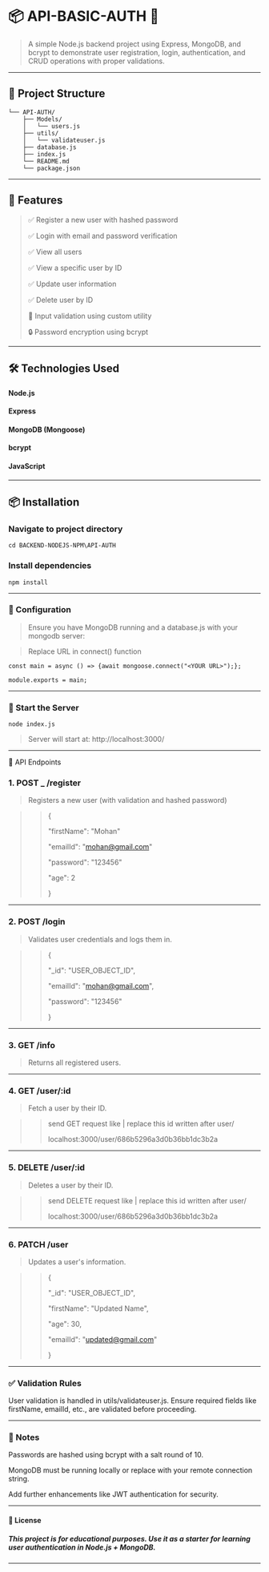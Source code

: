 # 📦 API-BASIC-AUTH 🔐

>A simple Node.js backend project using Express, MongoDB, and bcrypt to demonstrate user registration, login, authentication, and CRUD operations with proper validations.


---

## 📁 Project Structure

```Backend/
└── API-AUTH/
    ├── Models/
    │   └── users.js
    ├── utils/
    │   └── validateuser.js
    ├── database.js
    ├── index.js
    └── README.md
    └── package.json
```

---

## 🚀 Features

>✅ Register a new user with hashed password
>
>✅ Login with email and password verification
>
>✅ View all users
>
>✅ View a specific user by ID
>
>✅ Update user information
>
>✅ Delete user by ID
>
>🔐 Input validation using custom utility
>
>🔒 Password encryption using bcrypt



---

## 🛠️ Technologies Used

#### Node.js
#### 
#### Express
#### 
#### MongoDB (Mongoose)
#### 
#### bcrypt
#### 
#### JavaScript



---

## 📦 Installation
### Navigate to project directory
```cd BACKEND-NODEJS-NPM\API-AUTH```

### Install dependencies
```npm install```


---

### 🔌 Configuration

>Ensure you have MongoDB running and a database.js with your mongodb server:

>Replace URL in connect() function

```const main = async () => {await mongoose.connect("<YOUR URL>");};```

```module.exports = main;```

---

### 🚀 Start the Server

```node index.js```

>Server will start at: http://localhost:3000/


---

🧪 API Endpoints

### 1. POST  _ /register

>Registers a new user (with validation and hashed password)


>>{
>>
>>  "firstName": "Mohan"
>>
>>  "emailId": "mohan@gmail.com"
>>
>>  "password": "123456"
>>
>>  "age": 2
>>  
>>}


---

### 2. POST /login

>Validates user credentials and logs them in.

>>{
>>
>>  "_id": "USER_OBJECT_ID",
>>
>>  "emailId": "mohan@gmail.com",
>>
>>  "password": "123456"
>>  
>>}


---

### 3. GET /info

>Returns all registered users.


---

### 4. GET /user/:id

>Fetch a user by their ID.

>> send GET request like | replace this id written after user/
>>
>> localhost:3000/user/686b5296a3d0b36bb1dc3b2a

---

### 5. DELETE /user/:id

>Deletes a user by their ID.

>> send DELETE request like | replace this id written after user/
>>
>> localhost:3000/user/686b5296a3d0b36bb1dc3b2a



---

### 6. PATCH /user

>Updates a user's information.

>>{
>>
>>  "_id": "USER_OBJECT_ID",
>>
>>  "firstName": "Updated Name",
>>
>>  "age": 30,
>>
>>  "emailId": "updated@gmail.com"
>>  
>>}


---

### ✅ Validation Rules

User validation is handled in utils/validateuser.js. Ensure required fields like firstName, emailId, etc., are validated before proceeding.


---

### 📌 Notes

Passwords are hashed using bcrypt with a salt round of 10.

MongoDB must be running locally or replace with your remote connection string.

Add further enhancements like JWT authentication for security.



---

#### 📄 License

##### This project is for educational purposes. Use it as a starter for learning user authentication in Node.js + MongoDB.


---

